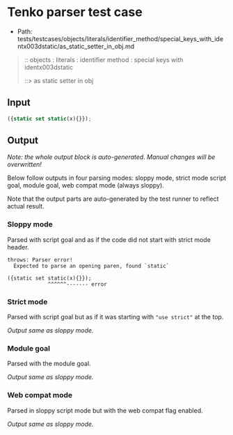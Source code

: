 # Tenko parser test case

- Path: tests/testcases/objects/literals/identifier_method/special_keys_with_identx003dstatic/as_static_setter_in_obj.md

> :: objects : literals : identifier method : special keys with identx003dstatic
>
> ::> as static setter in obj

## Input

`````js
({static set static(x){}});
`````

## Output

_Note: the whole output block is auto-generated. Manual changes will be overwritten!_

Below follow outputs in four parsing modes: sloppy mode, strict mode script goal, module goal, web compat mode (always sloppy).

Note that the output parts are auto-generated by the test runner to reflect actual result.

### Sloppy mode

Parsed with script goal and as if the code did not start with strict mode header.

`````
throws: Parser error!
  Expected to parse an opening paren, found `static`

({static set static(x){}});
             ^^^^^^------- error
`````

### Strict mode

Parsed with script goal but as if it was starting with `"use strict"` at the top.

_Output same as sloppy mode._

### Module goal

Parsed with the module goal.

_Output same as sloppy mode._

### Web compat mode

Parsed in sloppy script mode but with the web compat flag enabled.

_Output same as sloppy mode._
